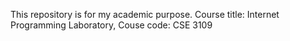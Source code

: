 This repository is for my academic purpose. Course title: Internet Programming Laboratory, Couse code: CSE 3109
